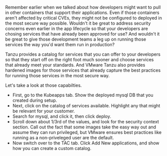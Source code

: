 Remember earlier when we talked about how developers might want to pull in other containers that support their applications.  Even if those containers aren't affected by critical CVEs, they might not be configured to deployed in the most secure way possible.  Wouldn't it be great to address security concerns even earlier in the app lifecycle so that your developers are chosing services that have already been approved for use?  And wouldn't it be great to give those development teams a leg up on running those services the way you'd want them run in production?

Tanzu provides a catalog for services that you can offer to your developers so that they start off on the right foot much sooner and choose services that already meet your standards.  And VMware Tanzu also provides hardened images for those services that already capture the best practices for running those services in the most secure way.

Let's take a look at those capabilties.

* First, go to the Kubeapps tab.  Show the deployed mysql DB that you created during setup.
* Next, click on the catalog of services available.  Highlight any that might be relevant for your customer.
* Search for mysql, and click it, then click deploy.
* Scroll down about 1/3rd of the values, and look for the security context section.  Call out the fact that some images take the easy way out and assume they can run privileged, but VMware ensures best practices like running as a non-priveleged user are the default.
* Now switch over to the TAC tab.  Click Add New applications, and show how you can create a custom catalog.